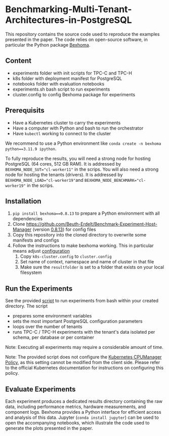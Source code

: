 # Benchmarking-Multi-Tenant-Architectures-in-PostgreSQL

This repository contains the source code used to reproduce the examples presented in the paper.
The code relies on open-source software, in particular the Python package [Bexhoma](https://github.com/Beuth-Erdelt/Benchmark-Experiment-Host-Manager).

## Content

* experiments folder with init scripts for TPC-C and TPC-H
* k8s folder with deployment manifest for PostgreSQL
* notebooks folder with evaluation notebooks
* experiments.sh bash script to run experiments
* cluster.config to config Bexhoma package for experiments


## Prerequisits

* Have a Kubernetes cluster to carry the experiments
* Have a computer with Python and bash to run the orchestrator
* Have `kubectl` working to connect to the cluster

We recommend to use a Python environment like `conda create -n bexhoma python==3.11.9 ipython`.

To fully reproduce the results, you will need a strong node for hosting PostgreSQL (64 cores, 512 GB RAM).
It is addressed by `BEXHOMA_NODE_SUT="cl-worker11"` in the scrips.
You will also need a strong node for hosting the tenants (drivers).
It is addressed by `BEXHOMA_NODE_LOAD="cl-worker19"`and `BEXHOMA_NODE_BENCHMARK="cl-worker19"` in the scrips.

## Installation

1. `pip install bexhoma==0.8.13` to prepare a Python environment with all dependencies
1. Clone https://github.com/Beuth-Erdelt/Benchmark-Experiment-Host-Manager (version [0.8.13](https://github.com/Beuth-Erdelt/Benchmark-Experiment-Host-Manager/releases/tag/v0.8.13)) for config files
1. Copy this repository into the cloned directory to overwrite some manifests and configs
1. Follow the instructions to make bexhoma working. This in particular means adjust [configuration](https://bexhoma.readthedocs.io/en/latest/Config.html)
    1. Copy `k8s-cluster.config` to `cluster.config`
    1. Set name of context, namespace and name of cluster in that file
    1. Make sure the `resultfolder` is set to a folder that exists on your local filesystem

## Run the Experiments

See the provided [script](experiments.sh) to run experiments from bash within your created directory.
The script
* prepares some environment variables
* sets the most important PostgreSQL configuration parameters
* loops over the number of tenants
* runs TPC-C / TPC-H experiments with the tenant's data isolated per schema, per database or per container

Note: Executing all experiments may require a considerable amount of time.

Note: The provided script does not configure the [Kubernetes CPUManager Policy](https://kubernetes.io/blog/2024/08/22/cpumanager-static-policy-distributed-cpu-across-cores/), as this setting cannot be modified from the client side.
Please refer to the official Kubernetes documentation for instructions on configuring this policy.

## Evaluate Experiments

Each experiment produces a dedicated results directory containing the raw data, including performance metrics, hardware measurements, and component logs.
Bexhoma provides a Python interface for efficient access and analysis of this data.
Jupyter (`conda install jupyter`) can be used to open the accompanying notebooks, which illustrate the code used to generate the plots presented in the paper.


